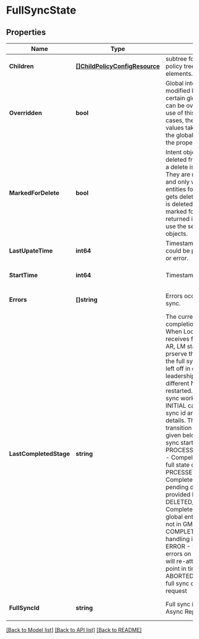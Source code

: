 # FullSyncState

## Properties
Name | Type | Description | Notes
------------ | ------------- | ------------- | -------------
**Children** | [**[]ChildPolicyConfigResource**](ChildPolicyConfigResource.md) | subtree for this type within policy tree containing nested elements.  | [optional] [default to null]
**Overridden** | **bool** | Global intent objects cannot be modified by the user. However, certain global intent objects can be overridden locally by use of this property. In such cases, the overridden local values take precedence over the globally defined values for the properties.  | [optional] [default to false]
**MarkedForDelete** | **bool** | Intent objects are not directly deleted from the system when a delete is invoked on them. They are marked for deletion and only when all the realized entities for that intent object gets deleted, the intent object is deleted. Objects that are marked for deletion are not returned in GET call. One can use the search API to get these objects.  | [optional] [default to false]
**LastUpateTime** | **int64** | Timestamp of last update, could be progress or success or error. | [optional] [default to null]
**StartTime** | **int64** | Timestamp of Full Sync start. | [optional] [default to null]
**Errors** | **[]string** | Errors occurred during full sync.  | [optional] [default to null]
**LastCompletedStage** | **string** | The current stage of full sync completion for ongoing sync. When Local Manager (LM) receives full sync data from AR, LM starts with workflow to prserve the state and restore the full sync from where it has left off in case of change of leadership of the service to different NSX node or LM is restarted. LM starts the full sync workflow with state INITIAL capturing the AR full sync id and data location details. The stage/state transition follows the order given below INITIAL - Full sync started PROCESSED_FULLSYNC_DATA - Compelted processing the full state data                           provided by AR PRCESSED_DELTAS - Completed processing pending delta changes provided                   by AR. DELETED_STALE_ENTITIES - Completed deletion of all global entities on                          LM that are not in GM anymore COMPLETED - Full sync handling is completed on LM ERROR - Full sync failed with errors on LM, in which case AR will         re-attempt full sync later point in time for the LM ABORTED - Indicates that the full sync cancelled as per user request  | [optional] [default to null]
**FullSyncId** | **string** | Full sync id generated by Async Replicator (AR) service.  | [optional] [default to null]

[[Back to Model list]](../README.md#documentation-for-models) [[Back to API list]](../README.md#documentation-for-api-endpoints) [[Back to README]](../README.md)

